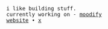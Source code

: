 <samp>
i like building stuff.
<br>
currently working on - <a href="https://github.com/axdrsh/moodify">moodify</a>
<br>
<a href="https://axdrsh.vercel.app">website</a>  •  <a href="https://x.com/axdrsh">x</a>
</samp>
